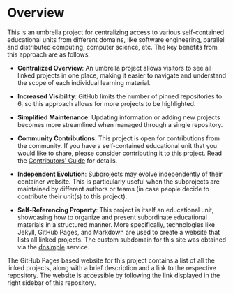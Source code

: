 # Overview
This is an umbrella project for centralizing access to various self-contained educational units from different domains, like software engineering, parallel and distributed computing, computer science, etc. The key benefits from this approach are as follows:

- **Centralized Overview**: An umbrella project allows visitors to see all linked projects in one place, making it easier to navigate and understand the scope of each individual learning material.
- **Increased Visibility**: GitHub limits the number of pinned repositories to 6, so this approach allows for more projects to be highlighted.
- **Simplified Maintenance**: Updating information or adding new projects becomes more streamlined when managed through a single repository.
- **Community Contributions**: This project is open for contributions from the community. If you have a self-contained educational unit that you would like to share, please consider contributing it to this project. Read the [Contributors' Guide](https://github.com/evarga/edu-units/blob/main/CONTRIBUTING.md) for details.

- **Independent Evolution**: Subprojects may evolve independently of their container website. This is particularly useful when the subprojects are maintained by different authors or teams (in case people decide to contribute their unit(s) to this project).
- **Self-Referencing Property**: This project is itself an educational unit, showcasing how to organize and present subordinate educational materials in a structured manner. More specifically, technologies like Jekyll, GitHub Pages, and Markdown are used to create a website that lists all linked projects. The custom subdomain for this site was obtained via the [dnsimple](https://dnsimple.com/r/fefeb14211521c) service.

The GitHub Pages based website for this project contains a list of all the linked projects, along with a brief description and a link to the respective repository. The website is accessible by following the link displayed in the right sidebar of this repository.
